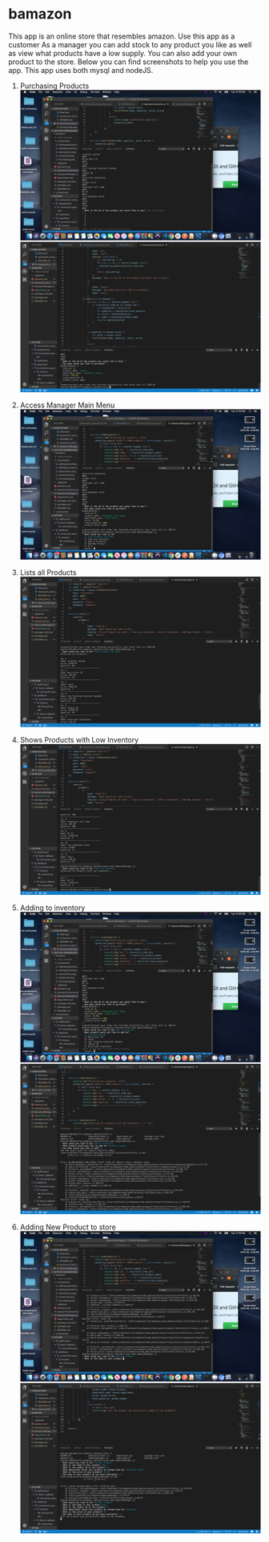 # bamazon

This app is an online store that resembles amazon.  Use this app as a customer As a manager you can add stock to any product you like as well as view what products have a low supply.  You can also add your own product to the store.  Below you can find screenshots to help you use the app.  This app uses both mysql and nodeJS.

1. Purchasing Products
![purchase products](/screenshots/purchasing1.png)
![purchase products](/screenshots/purchasing.png)

2. Access Manager Main Menu
![Manager Main Menu](/screenshots/managermain.png)

3. Lists all Products
![product list](/screenshots/productlist.png)

4. Shows Products with Low Inventory
![low inventory](/screenshots/lowinventory.png)

5. Adding to inventory
![add to inventory](/screenshots/addtoinventory1.png)
![add to inventory](/screenshots/addingtoinventory.png)

6. Adding New Product to store
![add new product](/screenshots/addnewproduct1.png)
![add new product](/screenshots/addingnewproduct.png)